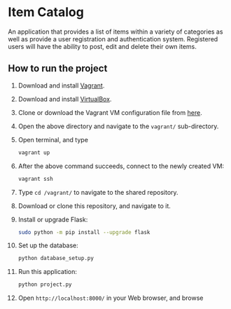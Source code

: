 # Item Catalog
An application that provides a list of items within a variety of categories as well as provide a user registration and authentication system. Registered users will have the ability to post, edit and delete their own items.

## How to run the project

1. Download and install [Vagrant](https://www.vagrantup.com/downloads.html).

2. Download and install [VirtualBox](https://www.virtualbox.org/wiki/Downloads).

3. Clone or download the Vagrant VM configuration file from [here](https://github.com/udacity/fullstack-nanodegree-vm).

4. Open the above directory and navigate to the `vagrant/` sub-directory.

5. Open terminal, and type

   ```bash
   vagrant up
   ```

6. After the above command succeeds, connect to the newly created VM:

   ```bash
   vagrant ssh
   ```

7. Type `cd /vagrant/` to navigate to the shared repository.

8. Download or clone this repository, and navigate to it.

9. Install or upgrade Flask:
    ```bash
    sudo python -m pip install --upgrade flask
    ```
10. Set up the database:
    ```bash
    python database_setup.py
    ```
11. Run this application:
    ```bash
    python project.py
    ```
12. Open `http://localhost:8000/` in your Web browser, and browse
